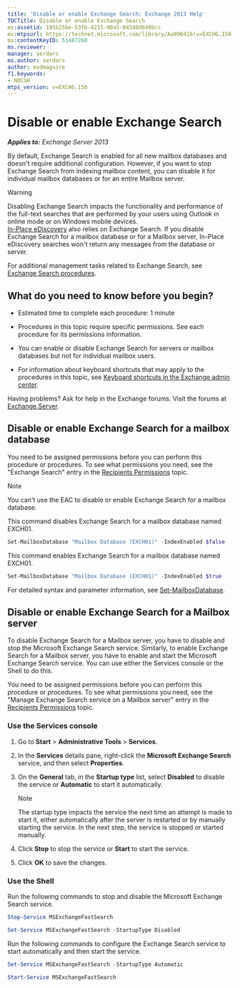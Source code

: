 ```yaml
---
title: 'Disable or enable Exchange Search: Exchange 2013 Help'
TOCTitle: Disable or enable Exchange Search
ms:assetid: 195b25be-53fb-4215-90a5-04340d640bcc
ms:mtpsurl: https://technet.microsoft.com/library/Aa996416(v=EXCHG.150)
ms:contentKeyID: 51407260
ms.reviewer: 
manager: serdars
ms.author: serdars
author: msdmaguire
f1.keywords:
- NOCSH
mtps_version: v=EXCHG.150
---
```


# Disable or enable Exchange Search

_**Applies to:** Exchange Server 2013_

By default, Exchange Search is enabled for all new mailbox databases and doesn't require additional configuration. However, if you want to stop Exchange Search from indexing mailbox content, you can disable it for individual mailbox databases or for an entire Mailbox server.

> [!WARNING]
> Disabling Exchange Search impacts the functionality and performance of the full-text searches that are performed by your users using Outlook in online mode or on Windows mobile devices.<BR><A href="/exchange/security-and-compliance/in-place-ediscovery/in-place-ediscovery">In-Place eDiscovery</A> also relies on Exchange Search. If you disable Exchange Search for a mailbox database or for a Mailbox server, In-Place eDiscovery searches won't return any messages from the database or server.

For additional management tasks related to Exchange Search, see [Exchange Search procedures](exchange-search-procedures-exchange-2013-help.md).

## What do you need to know before you begin?

- Estimated time to complete each procedure: 1 minute

- Procedures in this topic require specific permissions. See each procedure for its permissions information.

- You can enable or disable Exchange Search for servers or mailbox databases but not for individual mailbox users.

- For information about keyboard shortcuts that may apply to the procedures in this topic, see [Keyboard shortcuts in the Exchange admin center](keyboard-shortcuts-in-the-exchange-admin-center-2013-help.md).

Having problems? Ask for help in the Exchange forums. Visit the forums at [Exchange Server](https://social.technet.microsoft.com/forums/office/home?category=exchangeserver).

## Disable or enable Exchange Search for a mailbox database

You need to be assigned permissions before you can perform this procedure or procedures. To see what permissions you need, see the "Exchange Search" entry in the [Recipients Permissions](recipients-permissions-exchange-2013-help.md) topic.

> [!NOTE]
> You can't use the EAC to disable or enable Exchange Search for a mailbox database.

This command disables Exchange Search for a mailbox database named EXCH01.

```powershell
Set-MailboxDatabase "Mailbox Database (EXCH01)" -IndexEnabled $false
```

This command enables Exchange Search for a mailbox database named EXCH01.

```powershell
Set-MailboxDatabase "Mailbox Database (EXCH01)" -IndexEnabled $true
```

For detailed syntax and parameter information, see [Set-MailboxDatabase](/powershell/module/exchange/Set-MailboxDatabase).

## Disable or enable Exchange Search for a Mailbox server

To disable Exchange Search for a Mailbox server, you have to disable and stop the Microsoft Exchange Search service. Similarly, to enable Exchange Search for a Mailbox server, you have to enable and start the Microsoft Exchange Search service. You can use either the Services console or the Shell to do this.

You need to be assigned permissions before you can perform this procedure or procedures. To see what permissions you need, see the "Manage Exchange Search service on a Mailbox server" entry in the [Recipients Permissions](recipients-permissions-exchange-2013-help.md) topic.

### Use the Services console

1. Go to **Start** \> **Administrative Tools** \> **Services**.

2. In the **Services** details pane, right-click the **Microsoft Exchange Search** service, and then select **Properties**.

3. On the **General** tab, in the **Startup type** list, select **Disabled** to disable the service or **Automatic** to start it automatically.

    > [!NOTE]
    > The startup type impacts the service the next time an attempt is made to start it, either automatically after the server is restarted or by manually starting the service. In the next step, the service is stopped or started manually.

4. Click **Stop** to stop the service or **Start** to start the service.

5. Click **OK** to save the changes.

### Use the Shell

Run the following commands to stop and disable the Microsoft Exchange Search service.

```powershell
Stop-Service MSExchangeFastSearch
```

```powershell
Set-Service MSExchangeFastSearch -StartupType Disabled
```

Run the following commands to configure the Exchange Search service to start automatically and then start the service.

```powershell
Set-Service MSExchangeFastSearch -StartupType Automatic
```

```powershell
Start-Service MSExchangeFastSearch
```